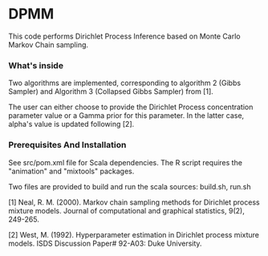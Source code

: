# DPMM

This code performs Dirichlet Process Inference based on Monte Carlo Markov Chain sampling.

### What's inside 

Two algorithms are implemented, corresponding to algorithm 2 (Gibbs Sampler) and Algorithm 3 (Collapsed Gibbs Sampler) from [1].

The user can either choose to provide the Dirichlet Process concentration parameter value or a Gamma prior for this parameter. In the latter case, alpha's value is updated following [2].

### Prerequisites And Installation

See src/pom.xml file for Scala dependencies.
The R script requires the "animation" and "mixtools" packages. 

Two files are provided to build and run the scala sources: build.sh, run.sh

[1] Neal, R. M. (2000). Markov chain sampling methods for Dirichlet process mixture models. Journal of computational and graphical statistics, 9(2), 249-265.

[2] West, M. (1992). Hyperparameter estimation in Dirichlet process mixture models. ISDS Discussion Paper# 92-A03: Duke University.
